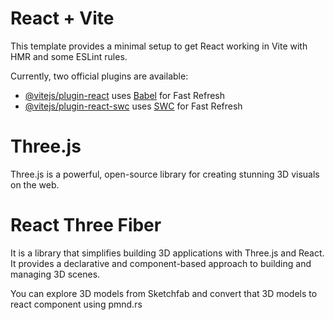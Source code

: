 # React + Vite

This template provides a minimal setup to get React working in Vite with HMR and some ESLint rules.

Currently, two official plugins are available:

- [@vitejs/plugin-react](https://github.com/vitejs/vite-plugin-react/blob/main/packages/plugin-react/README.md) uses [Babel](https://babeljs.io/) for Fast Refresh
- [@vitejs/plugin-react-swc](https://github.com/vitejs/vite-plugin-react-swc) uses [SWC](https://swc.rs/) for Fast Refresh


# Three.js

Three.js is a powerful, open-source library for creating stunning 3D visuals on the web.

# React Three Fiber
It is a library that simplifies building 3D applications with Three.js and React. It provides a declarative and component-based approach to building and managing 3D scenes.

You can explore 3D models from Sketchfab and convert that 3D models to react component using pmnd.rs

